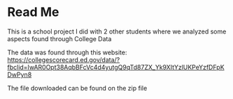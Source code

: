 # Read Me
This is a school project I did with 2 other students where we analyzed some aspects found through College Data

The data was found through this website: https://collegescorecard.ed.gov/data/?fbclid=IwAR0Opt38AqbBFcVc4d4yutgQ9qTd87ZX_Yk9XItYzlUKPeYzfDFpKDwPyn8

The file downloaded can be found on the zip file
